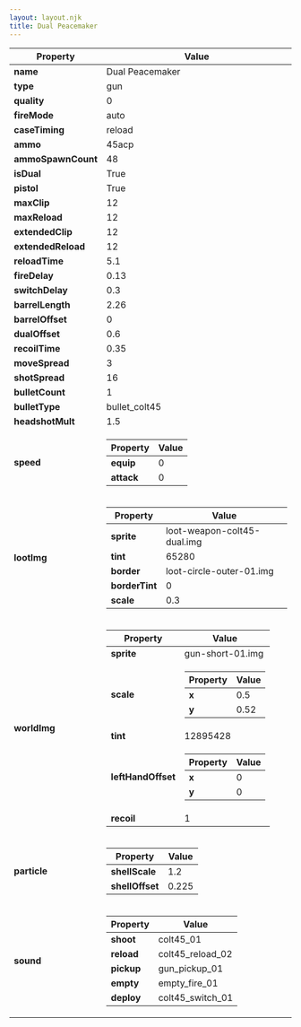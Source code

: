 ```yaml
---
layout: layout.njk
title: Dual Peacemaker
---
```


<table><thead><tr><th>Property</th><th>Value</th></tr></thead><tbody><tr><td><b>name</b></td><td>Dual Peacemaker</td></tr><tr><td><b>type</b></td><td>gun</td></tr><tr><td><b>quality</b></td><td>0</td></tr><tr><td><b>fireMode</b></td><td>auto</td></tr><tr><td><b>caseTiming</b></td><td>reload</td></tr><tr><td><b>ammo</b></td><td>45acp</td></tr><tr><td><b>ammoSpawnCount</b></td><td>48</td></tr><tr><td><b>isDual</b></td><td>True</td></tr><tr><td><b>pistol</b></td><td>True</td></tr><tr><td><b>maxClip</b></td><td>12</td></tr><tr><td><b>maxReload</b></td><td>12</td></tr><tr><td><b>extendedClip</b></td><td>12</td></tr><tr><td><b>extendedReload</b></td><td>12</td></tr><tr><td><b>reloadTime</b></td><td>5.1</td></tr><tr><td><b>fireDelay</b></td><td>0.13</td></tr><tr><td><b>switchDelay</b></td><td>0.3</td></tr><tr><td><b>barrelLength</b></td><td>2.26</td></tr><tr><td><b>barrelOffset</b></td><td>0</td></tr><tr><td><b>dualOffset</b></td><td>0.6</td></tr><tr><td><b>recoilTime</b></td><td>0.35</td></tr><tr><td><b>moveSpread</b></td><td>3</td></tr><tr><td><b>shotSpread</b></td><td>16</td></tr><tr><td><b>bulletCount</b></td><td>1</td></tr><tr><td><b>bulletType</b></td><td>bullet_colt45</td></tr><tr><td><b>headshotMult</b></td><td>1.5</td></tr><tr><td><b>speed</b></td><td><table><thead><tr><th>Property</th><th>Value</th></tr></thead><tbody><tr><td><b>equip</b></td><td>0</td></tr><tr><td><b>attack</b></td><td>0</td></tr></tbody></table></td></tr><tr><td><b>lootImg</b></td><td><table><thead><tr><th>Property</th><th>Value</th></tr></thead><tbody><tr><td><b>sprite</b></td><td>loot-weapon-colt45-dual.img</td></tr><tr><td><b>tint</b></td><td>65280</td></tr><tr><td><b>border</b></td><td>loot-circle-outer-01.img</td></tr><tr><td><b>borderTint</b></td><td>0</td></tr><tr><td><b>scale</b></td><td>0.3</td></tr></tbody></table></td></tr><tr><td><b>worldImg</b></td><td><table><thead><tr><th>Property</th><th>Value</th></tr></thead><tbody><tr><td><b>sprite</b></td><td>gun-short-01.img</td></tr><tr><td><b>scale</b></td><td><table><thead><tr><th>Property</th><th>Value</th></tr></thead><tbody><tr><td><b>x</b></td><td>0.5</td></tr><tr><td><b>y</b></td><td>0.52</td></tr></tbody></table></td></tr><tr><td><b>tint</b></td><td>12895428</td></tr><tr><td><b>leftHandOffset</b></td><td><table><thead><tr><th>Property</th><th>Value</th></tr></thead><tbody><tr><td><b>x</b></td><td>0</td></tr><tr><td><b>y</b></td><td>0</td></tr></tbody></table></td></tr><tr><td><b>recoil</b></td><td>1</td></tr></tbody></table></td></tr><tr><td><b>particle</b></td><td><table><thead><tr><th>Property</th><th>Value</th></tr></thead><tbody><tr><td><b>shellScale</b></td><td>1.2</td></tr><tr><td><b>shellOffset</b></td><td>0.225</td></tr></tbody></table></td></tr><tr><td><b>sound</b></td><td><table><thead><tr><th>Property</th><th>Value</th></tr></thead><tbody><tr><td><b>shoot</b></td><td>colt45_01</td></tr><tr><td><b>reload</b></td><td>colt45_reload_02</td></tr><tr><td><b>pickup</b></td><td>gun_pickup_01</td></tr><tr><td><b>empty</b></td><td>empty_fire_01</td></tr><tr><td><b>deploy</b></td><td>colt45_switch_01</td></tr></tbody></table></td></tr></tbody></table>

